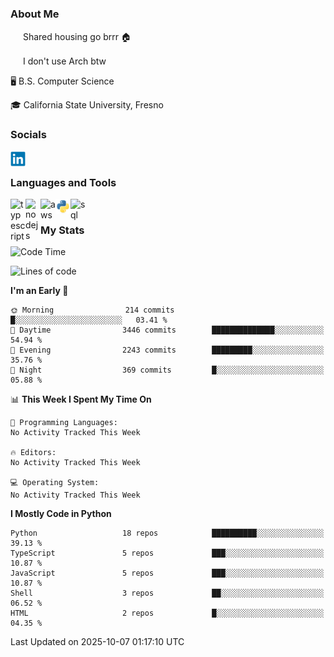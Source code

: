 ### About Me
<p>
  <a href="https://alcoverooms.com"><img src="https://media.licdn.com/dms/image/v2/D560BAQFHyY9esVIxow/company-logo_200_200/B56Zgznq9tH0AQ-/0/1753212694889/alcoverooms_logo?e=2147483647&v=beta&t=s2clqZsAk1S-Or0VZQ9hwJuB0CaWT4t7bletxx3x0hE" width="16px" height="16px"/></a>
  Shared housing go brrr 🏠</p>
<p>
  <img src="https://upload.wikimedia.org/wikipedia/commons/c/c9/Finder_Icon_macOS_Big_Sur.png" width="16px" height="16px"/>
  I don't use Arch btw
</p>
<p>🖥️ B.S. Computer Science</p>
<p>🎓 California State University, Fresno</p>

### Socials
<a href="https://linkedin.com/in/jwhitlow45">
  <img align="left"
       alt="jwhitlow45 | LinkedIn"
       width="24px"
       src="https://raw.githubusercontent.com/devicons/devicon/9f4f5cdb393299a81125eb5127929ea7bfe42889/icons/linkedin/linkedin-original.svg" />
</a>
</br>
  
### Languages and Tools
<img align="left"
     alt="typescript"
     width="24px"
     src="https://upload.wikimedia.org/wikipedia/commons/thumb/4/4c/Typescript_logo_2020.svg/2048px-Typescript_logo_2020.svg.png" />
<img align="left"
     alt="nodejs"
     width="24px"
     src="https://cdn-icons-png.flaticon.com/256/919/919825.png" />
<img align="left"
     alt="aws"
     width="24px"
     src="https://upload.wikimedia.org/wikipedia/commons/thumb/9/93/Amazon_Web_Services_Logo.svg/1024px-Amazon_Web_Services_Logo.svg.png" />
<img align="left"
     alt="python"
     width="24px"
     src="https://raw.githubusercontent.com/devicons/devicon/9f4f5cdb393299a81125eb5127929ea7bfe42889/icons/python/python-original.svg" />
<img align="left"
     alt="sql"
     width="24px"
     src="https://www.freepnglogos.com/uploads/logo-mysql-png/logo-mysql-part-azure-sql-database-with-azure-active-directory-17.png" />
 </br>

### My Stats
<!--START_SECTION:waka-->
![Code Time](http://img.shields.io/badge/Code%20Time-547%20hrs%206%20mins-blue)

![Lines of code](https://img.shields.io/badge/From%20Hello%20World%20I%27ve%20Written-2.1%20million%20lines%20of%20code-blue)

**I'm an Early 🐤** 

```text
🌞 Morning                214 commits         █░░░░░░░░░░░░░░░░░░░░░░░░   03.41 % 
🌆 Daytime                3446 commits        ██████████████░░░░░░░░░░░   54.94 % 
🌃 Evening                2243 commits        █████████░░░░░░░░░░░░░░░░   35.76 % 
🌙 Night                  369 commits         █░░░░░░░░░░░░░░░░░░░░░░░░   05.88 % 
```


📊 **This Week I Spent My Time On** 

```text
💬 Programming Languages: 
No Activity Tracked This Week

🔥 Editors: 
No Activity Tracked This Week

💻 Operating System: 
No Activity Tracked This Week
```

**I Mostly Code in Python** 

```text
Python                   18 repos            ██████████░░░░░░░░░░░░░░░   39.13 % 
TypeScript               5 repos             ███░░░░░░░░░░░░░░░░░░░░░░   10.87 % 
JavaScript               5 repos             ███░░░░░░░░░░░░░░░░░░░░░░   10.87 % 
Shell                    3 repos             ██░░░░░░░░░░░░░░░░░░░░░░░   06.52 % 
HTML                     2 repos             █░░░░░░░░░░░░░░░░░░░░░░░░   04.35 % 
```




 Last Updated on 2025-10-07 01:17:10 UTC
<!--END_SECTION:waka-->
